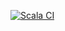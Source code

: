 [![Scala CI](https://github.com/marcinszewczykArch/checkersOne/actions/workflows/scala.yml/badge.svg)](https://github.com/marcinszewczykArch/checkersOne/actions/workflows/scala.yml)
